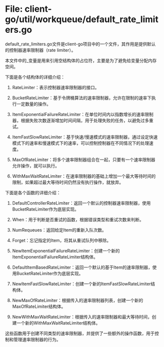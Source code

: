 # File: client-go/util/workqueue/default_rate_limiters.go

default_rate_limiters.go文件是client-go项目中的一个文件，其作用是提供默认的控制器速率限制器（rate limiter）。

本文件中的_变量是用来引用空结构体的占位符，主要是为了避免给变量分配内存空间。

下面是各个结构体的详细介绍：

1. RateLimiter：表示控制器速率限制器的接口。

2. BucketRateLimiter：基于令牌桶算法的速率限制器，允许在限制的速率下执行一定数量的操作。

3. ItemExponentialFailureRateLimiter：在单位时间内以指数增长的速率限制器，根据失败次数逐渐增加时间间隔，用于处理失败的任务，以避免过多重试。

4. ItemFastSlowRateLimiter：基于快速/慢速模式的速率限制器，通过设定快速模式下的速率和慢速模式下的速率，可以控制控制器在不同情况下的处理速度。

5. MaxOfRateLimiter：将多个速率限制器组合在一起，只要有一个速率限制器允许操作，就可以执行。

6. WithMaxWaitRateLimiter：在速率限制器的基础上增加一个最大等待时间的限制，如果超过最大等待时间仍然没有执行操作，就放弃。

下面是各个函数的详细介绍：

1. DefaultControllerRateLimiter：返回一个默认的控制器速率限制器，使用BucketRateLimiter作为底层实现。

2. When：用于判断是否重试的函数，根据错误类型和重试次数来判断。

3. NumRequeues：返回给定Item的重新入队次数。

4. Forget：忘记指定的Item，将其从重试队列中移除。

5. NewItemExponentialFailureRateLimiter：创建一个新的ItemExponentialFailureRateLimiter结构体。

6. DefaultItemBasedRateLimiter：返回一个默认的基于Item的速率限制器，使用BucketRateLimiter作为底层实现。

7. NewItemFastSlowRateLimiter：创建一个新的ItemFastSlowRateLimiter结构体。

8. NewMaxOfRateLimiter：根据传入的速率限制器列表，创建一个新的MaxOfRateLimiter结构体。

9. NewWithMaxWaitRateLimiter：根据传入的速率限制器和最大等待时间，创建一个新的WithMaxWaitRateLimiter结构体。

这些函数用于创建不同类型的速率限制器，并提供了一些额外的操作函数，用于控制和管理速率限制器的行为。

